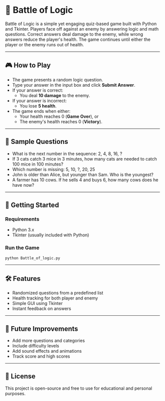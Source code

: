 # 🧠 Battle of Logic

Battle of Logic is a simple yet engaging quiz-based game built with Python and Tkinter. Players face off against an enemy by answering logic and math questions. Correct answers deal damage to the enemy, while wrong answers reduce the player's health. The game continues until either the player or the enemy runs out of health.

---

## 🎮 How to Play

- The game presents a random logic question.
- Type your answer in the input box and click **Submit Answer**.
- If your answer is correct:
  - You deal **10 damage** to the enemy.
- If your answer is incorrect:
  - You lose **5 health**.
- The game ends when either:
  - Your health reaches 0 (**Game Over**), or
  - The enemy's health reaches 0 (**Victory**).

---

## 🧪 Sample Questions

- What is the next number in the sequence: 2, 4, 8, 16, ?
- If 3 cats catch 3 mice in 3 minutes, how many cats are needed to catch 100 mice in 100 minutes?
- Which number is missing: 5, 10, ?, 20, 25
- John is older than Alice, but younger than Sam. Who is the youngest?
- A farmer has 10 cows. If he sells 4 and buys 6, how many cows does he have now?

---

## 🚀 Getting Started

### Requirements

- Python 3.x
- Tkinter (usually included with Python)

### Run the Game

```bash
python Battle_of_logic.py
```

---

## 🛠️ Features
- Randomized questions from a predefined list
- Health tracking for both player and enemy
- Simple GUI using Tkinter
- Instant feedback on answers

---

## 📌 Future Improvements
- Add more questions and categories
- Include difficulty levels
- Add sound effects and animations
- Track score and high scores

---
## 📜 License
This project is open-source and free to use for educational and personal purposes.
